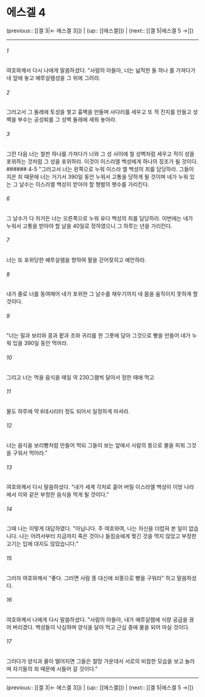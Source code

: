 # 에스겔 4

(previous:: [[겔 3|← 에스겔 3]]) | (up:: [[에스겔]]) | (next:: [[겔 5|에스겔 5 →]])

***




###### 1 

여호와께서 다시 나에게 말씀하셨다. "사람의 아들아, 너는 넓적한 돌 하나 를 가져다가 네 앞에 놓고 예루살렘성을 그 위에 그려라. 



###### 2 

그러고서 그 둘레에 토성을 쌓고 흉벽을 만들며 사다리를 세우고 또 적 진지를 만들고 성벽을 부수는 공성퇴를 그 성벽 둘레에 세워 놓아라. 



###### 3 

그런 다음 너는 철판 하나를 가져다가 너와 그 성 사이에 철 성벽처럼 세우고 적이 성을 포위하는 것처럼 그 성을 포위하라. 이것이 이스라엘 백성에게 하나의 징조가 될 것이다. ###### 4-5 "그러고서 너는 왼쪽으로 누워 이스라 엘 백성의 죄를 담당하라. 그들이 지은 죄 때문에 너는 거기서 390일 동안 누워서 고통을 당하게 될 것이며 네가 누워 있는 그 날수는 이스라엘 백성이 받아야 할 형벌의 햇수를 가리킨다. 



###### 6 

그 날수가 다 차거든 너는 오른쪽으로 누워 유다 백성의 죄를 담당하라. 이번에는 네가 누워서 고통을 받아야 할 날을 40일로 정하였으니 그 하루는 년을 가리킨다. 



###### 7 

너는 또 포위당한 예루살렘을 향하여 팔을 걷어젖히고 예언하라. 



###### 8 

내가 줄로 너를 동여매어 네가 포위한 그 날수를 채우기까지 네 몸을 움직이지 못하게 할 것이다. 



###### 9 

"너는 밀과 보리와 콩과 팥과 조와 귀리를 한 그릇에 담아 그것으로 빵을 만들어 네가 누워 있을 390일 동안 먹어라. 



###### 10 

그리고 너는 먹을 음식을 매일 약 230그램씩 달아서 정한 때에 먹고 



###### 11 

물도 하루에 약 6데시리터 정도 되어서 일정하게 마셔라. 



###### 12 

너는 음식을 보리빵처럼 만들어 먹되 그들이 보는 앞에서 사람의 똥으로 불을 피워 그것을 구워서 먹어라." 



###### 13 

여호와께서 다시 말씀하셨다. "내가 세계 각처로 흩어 버릴 이스라엘 백성이 이방 나라에서 이와 같은 부정한 음식을 먹게 될 것이다." 



###### 14 

그때 나는 이렇게 대답하였다. "아닙니다. 주 여호와여, 나는 자신을 더럽혀 본 일이 없습니다. 나는 어려서부터 지금까지 죽은 것이나 들짐승에게 찢긴 것을 먹지 않았고 부정한 고기는 입에 대지도 않았습니다." 



###### 15 

그러자 여호와께서 "좋다. 그러면 사람 똥 대신에 쇠똥으로 빵을 구워라" 하고 말씀하셨다. 



###### 16 

여호와께서 나에게 다시 말씀하셨다. "사람의 아들아, 내가 예루살렘에 식량 공급을 끊어 버리겠다. 백성들이 낙심하며 양식을 달아 먹고 근심 중에 물을 되어 마실 것이다. 



###### 17 

그러다가 양식과 물이 떨어지면 그들은 절망 가운데서 서로의 비참한 모습을 보고 놀라며 자기들의 죄 때문에 시들어 갈 것이다."

***

(previous:: [[겔 3|← 에스겔 3]]) | (up:: [[에스겔]]) | (next:: [[겔 5|에스겔 5 →]])
